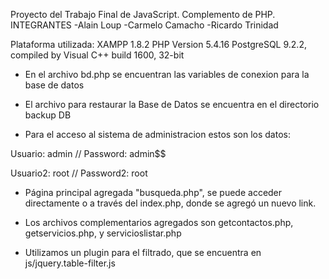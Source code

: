 Proyecto del Trabajo Final de JavaScript.
Complemento de PHP.
INTEGRANTES
-Alain Loup
-Carmelo Camacho
-Ricardo Trinidad

Plataforma utilizada: 
XAMPP 1.8.2
PHP Version 5.4.16
PostgreSQL 9.2.2, compiled by Visual C++ build 1600, 32-bit



- En el archivo bd.php se encuentran las variables de conexion para la base de datos
- El archivo para restaurar la Base de Datos se encuentra en el directorio backup DB

- Para el acceso al sistema de administracion estos son los datos:

Usuario: admin	// Password: admin$$

Usuario2: root // Password2: root

- Página principal agregada "busqueda.php", se puede acceder directamente o a través del index.php, donde se agregó un nuevo link.

- Los archivos complementarios agregados son getcontactos.php, getservicios.php, y servicioslistar.php

- Utilizamos un plugin para el filtrado, que se encuentra en js/jquery.table-filter.js
